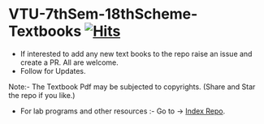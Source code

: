 
# VTU-7thSem-18thScheme-Textbooks [![Hits](https://hits.seeyoufarm.com/api/count/incr/badge.svg?url=https%3A%2F%2Fgithub.com%2FSANJAY-NT%2FVTU-7thSem-18thScheme-Textbooks&count_bg=%2379C83D&title_bg=%23555555&icon=&icon_color=%23E7E7E7&title=Views&edge_flat=false)](https://hits.seeyoufarm.com)






- If interested to add any new text books to the repo raise an issue and create a PR. All are welcome.
- Follow for Updates. 



       

Note:- The Textbook Pdf may be subjected to copyrights.
(Share and Star the repo if you like.) 
 
 
 
 
- For lab programs and other resources :- 
Go to -> [Index Repo](https://github.com/SANJAY-NT/VTU-Resources).
